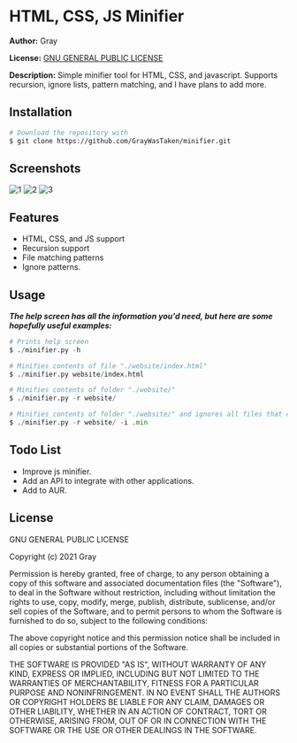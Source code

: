 # HTML, CSS, JS Minifier
**Author:** Gray

**License:** [GNU GENERAL PUBLIC LICENSE](#License "GNU GENERAL PUBLIC LICENSE")

**Description:** Simple minifier tool for HTML, CSS, and javascript. Supports recursion, ignore lists, pattern matching, and I have plans to add more.

## Installation
```sh
# Download the repository with
$ git clone https://github.com/GrayWasTaken/minifier.git
```

## Screenshots
![1](https://lambda.black/assets/portfolio/minifier/1.png "Help Screen")
![2](https://lambda.black/assets/portfolio/minifier/2.png "File processing")
![3](https://lambda.black/assets/portfolio/minifier/3.png "File processing with ignore")

## Features
- HTML, CSS, and JS support
- Recursion support
- File matching patterns
- Ignore patterns.

## Usage
***The help screen has all the information you'd need, but here are some hopefully useful examples:***

```py
# Prints help screen
$ ./minifier.py -h

# Minifies contents of file "./website/index.html"
$ ./minifier.py website/index.html

# Minifies contents of folder "./website/"
$ ./minifier.py -r website/

# Minifies contents of folder "./website/" and ignores all files that contain ".min"
$ ./minifier.py -r website/ -i .min
```

## Todo List
- Improve js minifier.
- Add an API to integrate with other applications.
- Add to AUR.

## License
GNU GENERAL PUBLIC LICENSE

Copyright (c) 2021 Gray

Permission is hereby granted, free of charge, to any person obtaining a copy
of this software and associated documentation files (the "Software"), to deal
in the Software without restriction, including without limitation the rights
to use, copy, modify, merge, publish, distribute, sublicense, and/or sell
copies of the Software, and to permit persons to whom the Software is
furnished to do so, subject to the following conditions:

The above copyright notice and this permission notice shall be included in all
copies or substantial portions of the Software.

THE SOFTWARE IS PROVIDED "AS IS", WITHOUT WARRANTY OF ANY KIND, EXPRESS OR
IMPLIED, INCLUDING BUT NOT LIMITED TO THE WARRANTIES OF MERCHANTABILITY,
FITNESS FOR A PARTICULAR PURPOSE AND NONINFRINGEMENT. IN NO EVENT SHALL THE
AUTHORS OR COPYRIGHT HOLDERS BE LIABLE FOR ANY CLAIM, DAMAGES OR OTHER
LIABILITY, WHETHER IN AN ACTION OF CONTRACT, TORT OR OTHERWISE, ARISING FROM,
OUT OF OR IN CONNECTION WITH THE SOFTWARE OR THE USE OR OTHER DEALINGS IN THE
SOFTWARE.